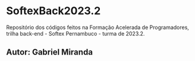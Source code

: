 # SoftexBack2023.2
Repositório dos códigos feitos na Formação Acelerada de Programadores, trilha back-end - Softex Pernambuco - turma de 2023.2.
## Autor: Gabriel Miranda
